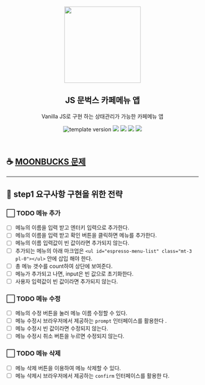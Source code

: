<br/>
<p align="middle">
  <img width="200px;" src="./src/images/moonbucks.png"/>
</p>
<h2 align="middle">JS 문벅스 카페메뉴 앱</h2>
<p align="middle">Vanilla JS로 구현 하는 상태관리가 가능한 카페메뉴 앱</p>
<p align="middle">
  <img src="https://img.shields.io/badge/version-1.0.0-blue?style=flat-square" alt="template version"/>
  <img src="https://img.shields.io/badge/language-html-red.svg?style=flat-square"/>
  <img src="https://img.shields.io/badge/language-css-blue.svg?style=flat-square"/>
  <img src="https://img.shields.io/badge/language-js-yellow.svg?style=flat-square"/>
  <a href="https://github.com/blackcoffee-study/js-lv1-book-manual/blob/main/LICENSE" target="_blank">
    <img src="https://img.shields.io/github/license/blackcoffee-study/moonbucks-menu.svg?style=flat-square&label=license&color=08CE5D"/>
  </a>
</p>

<br/>

## ☕ [MOONBUCKS 문제](./docs/)

---

## 🎯 step1 요구사항 구현을 위한 전략

### ⬜ TODO 메뉴 추가

- [ ] 메뉴의 이름을 입력 받고 엔터키 입력으로 추가한다.
- [ ] 메뉴의 이름을 입력 받고 확인 버튼을 클릭하면 메뉴를 추가한다.
- [ ] 메뉴의 이름 입력값이 빈 값이라면 추가되지 않는다.
- [ ] 추가되는 메뉴의 아래 마크업은
      `<ul id="espresso-menu-list" class="mt-3 pl-0"></ul>` 안에 삽입
      해야 한다.
- [ ] 총 메뉴 갯수를 count하여 상단에 보여준다.
- [ ] 메뉴가 추가되고 나면, input은 빈 값으로 초기화한다.
- [ ] 사용자 입력값이 빈 값이라면 추가되지 않는다.

### ⬜ TODO 메뉴 수정

- [ ] 메뉴의 수정 버튼을 눌러 메뉴 이름 수정할 수 있다.
- [ ] 메뉴 수정시 브라우저에서 제공하는 `prompt` 인터페이스를 활용한다
      .
- [ ] 메뉴 수정시 빈 값이라면 수정되지 않는다.
- [ ] 메뉴 수정시 취소 버튼을 누르면 수정되지 않는다.

### ⬜ TODO 메뉴 삭제

- [ ] 메뉴 삭제 버튼을 이용하여 메뉴 삭제할 수 있다.
- [ ] 메뉴 삭제시 브라우저에서 제공하는 `confirm` 인터페이스를 활용한
      다.
